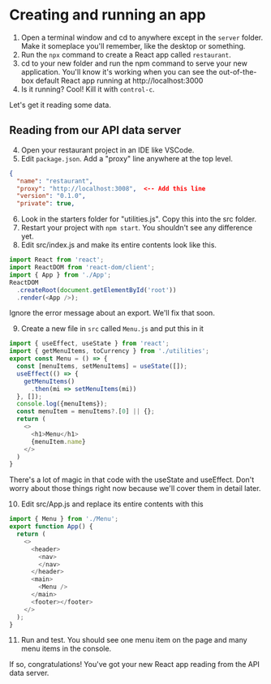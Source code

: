 # Creating and running an app
<!-- Time: 15min -->
<!-- Goals
* Create the bare-bones app
* Replace boilerplate with reading data from API server. -->

1. Open a terminal window and cd to anywhere except in the `server` folder. Make it someplace you'll remember, like the desktop or something.
2. Run the `npx` command to create a React app called `restaurant`. 
3. cd to your new folder and run the npm command to serve your new application. You'll know it's working when you can see the out-of-the-box default React app running at http://localhost:3000
4. Is it running? Cool! Kill it with `control-c`.

Let's get it reading some data.

## Reading from our API data server

4. Open your restaurant project in an IDE like VSCode.
5. Edit `package.json`. Add a "proxy" line anywhere at the top level.
```json
{
  "name": "restaurant",
  "proxy": "http://localhost:3008",  <-- Add this line
  "version": "0.1.0",
  "private": true,
```
6. Look in the starters folder for "utilities.js". Copy this into the src folder.
7. Restart your project with `npm start`. You shouldn't see any difference yet.
8. Edit src/index.js and make its entire contents look like this.
```JavaScript
import React from 'react';
import ReactDOM from 'react-dom/client';
import { App } from './App';
ReactDOM
  .createRoot(document.getElementById('root'))
  .render(<App />);
```
Ignore the error message about an export. We'll fix that soon.

9. Create a new file in `src` called `Menu.js` and put this in it
```JavaScript
import { useEffect, useState } from 'react';
import { getMenuItems, toCurrency } from './utilities';
export const Menu = () => {
  const [menuItems, setMenuItems] = useState([]);
  useEffect(() => {
    getMenuItems()
      .then(mi => setMenuItems(mi))
  }, []);
  console.log({menuItems});
  const menuItem = menuItems?.[0] || {};
  return (
    <>
      <h1>Menu</h1>
      {menuItem.name}
    </>
  )
}
```
There's a lot of magic in that code with the useState and useEffect. Don't worry about those things right now because we'll cover them in detail later.

10. Edit src/App.js and replace its entire contents with this
```JavaScript
import { Menu } from './Menu';
export function App() {
  return (
    <>
      <header>
        <nav>
        </nav>
      </header>
      <main>
        <Menu />
      </main>
      <footer></footer>
    </>
  );
}
```

11. Run and test. You should see one menu item on the page and many menu items in the console.

If so, congratulations! You've got your new React app reading from the API data server.